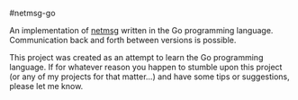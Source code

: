 #netmsg-go

An implementation of [netmsg](https://github.com/DougWagner/netmsg) written in the Go programming language. Communication back and forth between versions is possible.

This project was created as an attempt to learn the Go programming language. If for whatever reason you happen to stumble upon this project (or any of my projects for that matter...) and have some tips or suggestions, please let me know.